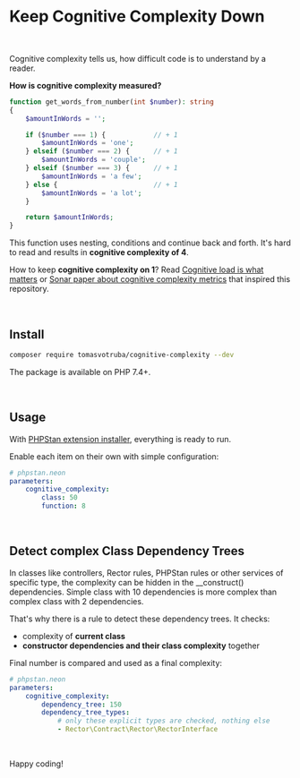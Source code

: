 # Keep Cognitive Complexity Down

<br>

Cognitive complexity tells us, how difficult code is to understand by a reader.

**How is cognitive complexity measured?**

```php
function get_words_from_number(int $number): string
{
    $amountInWords = '';

    if ($number === 1) {            // + 1
        $amountInWords = 'one';
    } elseif ($number === 2) {      // + 1
        $amountInWords = 'couple';
    } elseif ($number === 3) {      // + 1
        $amountInWords = 'a few';
    } else {                        // + 1
        $amountInWords = 'a lot';
    }

    return $amountInWords;
}
```

This function uses nesting, conditions and continue back and forth. It's hard to read and results in **cognitive complexity of 4**.

How to keep **cognitive complexity on 1**? Read [Cognitive load is what matters](https://minds.md/zakirullin/cognitive) or [Sonar paper about cognitive complexity metrics](https://www.sonarsource.com/docs/CognitiveComplexity.pdf) that inspired this repository.

<br>

## Install

```bash
composer require tomasvotruba/cognitive-complexity --dev
```

The package is available on PHP 7.4+.

<br>

## Usage

With [PHPStan extension installer](https://github.com/phpstan/extension-installer), everything is ready to run.

Enable each item on their own with simple configuration:

```yaml
# phpstan.neon
parameters:
    cognitive_complexity:
        class: 50
        function: 8
```

<br>

## Detect complex Class Dependency Trees

In classes like controllers, Rector rules, PHPStan rules or other services of specific type, the complexity can be hidden in the __construct() dependencies. Simple class with 10 dependencies is more complex than complex class with 2 dependencies.

That's why there is a rule to detect these dependency trees. It checks:

* complexity of **current class**
* **constructor dependencies and their class complexity** together

Final number is compared and used as a final complexity:

```yaml
# phpstan.neon
parameters:
    cognitive_complexity:
        dependency_tree: 150
        dependency_tree_types:
            # only these explicit types are checked, nothing else
            - Rector\Contract\Rector\RectorInterface
```

<br>

Happy coding!
